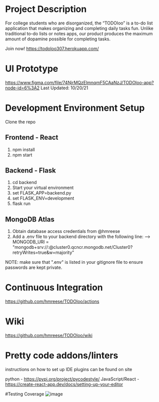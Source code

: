# Project Description
For college students who are disorganized, the “TODOloo” is a to-do list application that makes organizing and completing daily tasks fun. Unlike traditional to-do lists or notes apps, our product produces the maximum amount of dopamine possible for completing tasks.

Join now! https://todoloo307.herokuapp.com/

# UI Prototype
https://www.figma.com/file/74NjrMQzElmnqmF5CAaNzJ/TODOloo-app?node-id=6%3A2
Last Updated: 10/20/21

# Development Environment Setup
Clone the repo

## Frontend - React
1. npm install
2. npm start

## Backend - Flask
1. cd backend
2. Start your virtual environment
3. set FLASK_APP=backend.py
4. set FLASK_ENV=development
5. flask run

## MongoDB Atlas
1. Obtain database access credentials from @hmreese
2. Add a .env file to your backend directory with the following line:
   --> MONGODB_URI = "mongodb+srv://<user>:<password>@cluster0.qcncr.mongodb.net/Cluster0?retryWrites=true&w=majority"

NOTE: make sure that ".env" is listed in your gitignore file to ensure passwords are kept private.

# Continuous Integration
https://github.com/hmreese/TODOloo/actions

# Wiki
https://github.com/hmreese/TODOloo/wiki

# Pretty code addons/linters

instructions on how to set up IDE plugins can be found on site

python - https://pypi.org/project/pycodestyle/
JavaScript/React - https://create-react-app.dev/docs/setting-up-your-editor
 
 #Testing Coverage 
![image](https://user-images.githubusercontent.com/56707357/144517732-5c7a4489-f7e9-431e-9767-977da8b4fc41.png)
